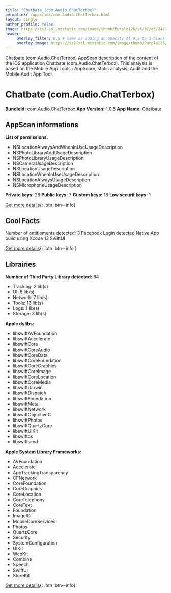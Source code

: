 ```yaml
---
title: "Chatbate (com.Audio.ChatTerbox)"
permalink: /apps/ios/com.Audio.ChatTerbox.html
layout: single
author_profile: false
image: https://is2-ssl.mzstatic.com/image/thumb/Purple126/v4/37/e5/24/37e52444-7d97-ef1c-4625-9baac1ebb021/AppIcon-0-0-1x_U007emarketing-0-0-0-5-0-0-sRGB-0-0-0-GLES2_U002c0-512MB-85-220-0-0.png/512x512bb.jpg
header: 
     overlay_filter: 0.5 # same as adding an opacity of 0.5 to a black background
     overlay_image: https://is2-ssl.mzstatic.com/image/thumb/Purple126/v4/37/e5/24/37e52444-7d97-ef1c-4625-9baac1ebb021/AppIcon-0-0-1x_U007emarketing-0-0-0-5-0-0-sRGB-0-0-0-GLES2_U002c0-512MB-85-220-0-0.png/512x512bb.jpg
---
```

Chatbate (com.Audio.ChatTerbox) AppScan description of the content of the iOS application Chatbate (com.Audio.ChatTerbox). This analysis is based on the Mobile App Tools : AppScore, static analysis, Audit and the Mobile Audit App Tool.

# Chatbate (com.Audio.ChatTerbox)

**BundleId:** com.Audio.ChatTerbox
**App Version:** 1.0.5
**App Name:** Chatbate


## AppScan informations 

**List of permissions:** 
- NSLocationAlwaysAndWhenInUseUsageDescription
- NSPhotoLibraryAddUsageDescription
- NSPhotoLibraryUsageDescription
- NSCameraUsageDescription
- NSLocationUsageDescription
- NSLocationWhenInUseUsageDescription
- NSLocationAlwaysUsageDescription
- NSMicrophoneUsageDescription
  
  
**Private keys:** 28
**Public keys:** 7
**Custom keys:** 18
**Low securit keys:** 1
  
[Get more details](/pricing.html){: .btn .btn--info}

## Cool Facts

Number of entitlements detected: 3
Facebook Login detected
Native App
build using Xcode 13
SwiftUI
  
[Get more details](/pricing.html){: .btn .btn--info }

## Librairies 
**Number of Third Party Library detected:** 84
- Tracking: 2 lib(s)
- UI: 5 lib(s)
- Network: 7 lib(s)
- Tools: 13 lib(s)
- Logs: 1 lib(s)
- Storage: 3 lib(s)


**Apple dylibs:**
- libswiftAVFoundation
- libswiftAccelerate
- libswiftCore
- libswiftCoreAudio
- libswiftCoreData
- libswiftCoreFoundation
- libswiftCoreGraphics
- libswiftCoreImage
- libswiftCoreLocation
- libswiftCoreMedia
- libswiftDarwin
- libswiftDispatch
- libswiftFoundation
- libswiftMetal
- libswiftNetwork
- libswiftObjectiveC
- libswiftPhotos
- libswiftQuartzCore
- libswiftUIKit
- libswiftos
- libswiftsimd


**Apple System Library Frameworks:**
- AVFoundation
- Accelerate
- AppTrackingTransparency
- CFNetwork
- CoreFoundation
- CoreGraphics
- CoreLocation
- CoreTelephony
- CoreText
- Foundation
- ImageIO
- MobileCoreServices
- Photos
- QuartzCore
- Security
- SystemConfiguration
- UIKit
- WebKit
- Combine
- Speech
- SwiftUI
- StoreKit


  
[Get more details](/pricing.html){: .btn .btn--info}

